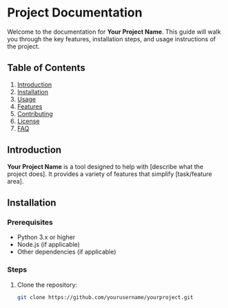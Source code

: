 # Project Documentation

Welcome to the documentation for **Your Project Name**. This guide will walk you through the key features, installation steps, and usage instructions of the project.

## Table of Contents

1. [Introduction](#introduction)
2. [Installation](#installation)
3. [Usage](#usage)
4. [Features](#features)
5. [Contributing](#contributing)
6. [License](#license)
7. [FAQ](#faq)

## Introduction

**Your Project Name** is a tool designed to help with [describe what the project does]. It provides a variety of features that simplify [task/feature area].

## Installation

### Prerequisites

- Python 3.x or higher
- Node.js (if applicable)
- Other dependencies (if applicable)

### Steps

1. Clone the repository:
   ```bash
   git clone https://github.com/yourusername/yourproject.git
   ```
